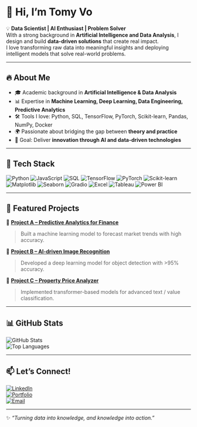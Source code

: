 # 👋 Hi, I’m Tomy Vo

💡 **Data Scientist | AI Enthusiast | Problem Solver**  
With a strong background in **Artificial Intelligence and Data Analysis**, I design and build **data-driven solutions** that create real impact.  
I love transforming raw data into meaningful insights and deploying intelligent models that solve real-world problems.  

---

## 🔥 About Me
- 🎓 Academic background in **Artificial Intelligence & Data Analysis**  
- 📊 Expertise in **Machine Learning, Deep Learning, Data Engineering, Predictive Analytics**  
- 🛠️ Tools I love: Python, SQL, TensorFlow, PyTorch, Scikit-learn, Pandas, NumPy, Docker  
- 🌍 Passionate about bridging the gap between **theory and practice**  
- 🚀 Goal: Deliver **innovation through AI and data-driven technologies**  

---

## 🧰 Tech Stack

![Python](https://img.shields.io/badge/Python-3776AB?style=for-the-badge&logo=python&logoColor=white)
![JavaScript](https://img.shields.io/badge/JavaScript-F7DF1E?style=for-the-badge&logo=javascript&logoColor=black)
![SQL](https://img.shields.io/badge/SQL-005C84?style=for-the-badge&logo=postgresql&logoColor=white)
![TensorFlow](https://img.shields.io/badge/TensorFlow-FF6F00?style=for-the-badge&logo=tensorflow&logoColor=white)
![PyTorch](https://img.shields.io/badge/PyTorch-EE4C2C?style=for-the-badge&logo=pytorch&logoColor=white)
![Scikit-learn](https://img.shields.io/badge/Scikit--learn-F7931E?style=for-the-badge&logo=scikit-learn&logoColor=white)
![Matplotlib](https://img.shields.io/badge/Matplotlib-007ACC?style=for-the-badge&logo=python&logoColor=white)
![Seaborn](https://img.shields.io/badge/Seaborn-1A5276?style=for-the-badge&logo=python&logoColor=white)
![Gradio](https://img.shields.io/badge/Gradio-555555?style=for-the-badge&logo=python&logoColor=white)
![Excel](https://img.shields.io/badge/Microsoft_Excel-217346?style=for-the-badge&logo=microsoft-excel&logoColor=white)
![Tableau](https://img.shields.io/badge/Tableau-FA3E2A?style=for-the-badge&logo=tableau&logoColor=white)
![Power BI](https://img.shields.io/badge/Power_BI-F2C811?style=for-the-badge&logo=power-bi&logoColor=black)



---

## 📂 Featured Projects

🔹 [**Project A – Predictive Analytics for Finance**](#)  
> Built a machine learning model to forecast market trends with high accuracy.  

🔹 [**Project B – AI-driven Image Recognition**](#)  
> Developed a deep learning model for object detection with >95% accuracy.  

🔹 [**Project C – Property Price Analyzer**](#)  
> Implemented transformer-based models for advanced text / value classification.  

---

## 📊 GitHub Stats

![GitHub Stats](https://github-readme-stats.vercel.app/api?username=YOURUSERNAME&show_icons=true&theme=tokyonight)  
![Top Languages](https://github-readme-stats.vercel.app/api/top-langs/?username=YOURUSERNAME&layout=compact&theme=tokyonight)  

---

## 📫 Let’s Connect!

[![LinkedIn](https://img.shields.io/badge/LinkedIn-blue?style=for-the-badge&logo=linkedin)](https://www.linkedin.com/in/tomy-vo-036753359/details/skills)  
[![Portfolio](https://img.shields.io/badge/Portfolio-000000?style=for-the-badge&logo=About.me&logoColor=white)](https://yourwebsite.com)  
[![Email](https://img.shields.io/badge/Email-D14836?style=for-the-badge&logo=gmail&logoColor=white)](mailto:tomy.vo0000@gmail.com)  

---

✨ *“Turning data into knowledge, and knowledge into action.”*  
